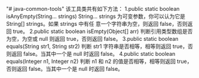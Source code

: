"# java-common-tools" 
该工具类共有如下方法：
1.public static boolean isAnyEmpty(String... strings)
String... strings 为可变参数，你可以认为它是 String[] strings。如果 strings 中有任
意⼀个字符串为空，则返回 false，否则返回 true。
2.public static boolean isEmpty(Object[] arr)
判断引⽤类型数组是否为空，为空或 null 则返回 true，否则返回 false。
3.public static boolean equals(String str1, String str2)
判断 str1 字符串是否相等，相等则返回 true，否则返回 false。当其中⼀个是 null 时返回
false。
4.public static boolean equals(Integer n1, Integer n2)
判断 n1 和 n2 的值是否相等，相等则返回 true，否则返回 false。当其中⼀个是 null 时返回
false。
